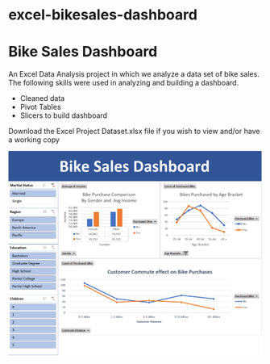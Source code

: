 # excel-bikesales-dashboard

<h1>Bike Sales Dashboard</h1>
<p>An Excel Data Analysis project in which we analyze a data set of bike sales. The following skills were used in analyzing and building a dashboard.</p>

<ul>
  <li>
    Cleaned data
  </li>
  <li>
    Pivot Tables
  </li>
  <li>
    Slicers to build dashboard
  </li>
</ul>

<p>Download the Excel Project Dataset.xlsx file if you wish to view and/or have a working copy</p>

![dashboard](https://github.com/Joel-Torres/excel-bikesales-dashboard/blob/master/excel_bikesale_dashboard.PNG)


